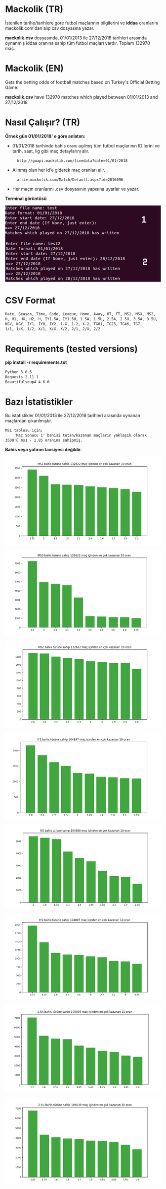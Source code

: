 # Mackolik (TR)
İstenilen tarihe/tarihlere göre futbol maçlarının bilgilerini ve **iddaa** oranlarını mackolik.com'dan alıp csv dosyasına yazar.

**mackolik.csv** dosyasında, 01/01/2013 ile 27/12/2018 tarihleri arasında oynanmış iddaa oranına sahip tüm futbol maçları vardır. Toplam 132970 maç.

# Mackolik (EN)
Gets the betting odds of football matches based on Turkey's Official Betting Game.

**mackolik.csv** have 132970 matches which played between 01/01/2013 and 27/12/2018

# Nasıl Çalışır? (TR)
  **Örnek gün 01/01/2018' e göre anlatım:**
  * 01/01/2018 tarihinde bahis oranı açılmış tüm futbol maçlarının ID'lerini ve tarih, saat, lig gibi maç detaylarını alır.
    ```
      http://goapi.mackolik.com/livedata?date=01/01/2018
    ```
  * Alınmış olan her id'e giderek maç oranları alır.
    ```
      arsiv.mackolik.com/Match/Default.aspx?id=2816096
    ```
   * Her maçın oranlarını .csv dosyasının yapısına uyarlar ve yazar.

  **Terminal görüntüsü**
  
   ![terminal görünütüsü](https://raw.githubusercontent.com/boardsofcanada/mackolik/master/images/console.jpg)

# CSV Format
```
Date, Season, Time, Code, League, Home, Away, HT, FT, MS1, MSX, MS2,
H, H1, HX, H2, H, IY1.5A, IY1.5U, 1.5A, 1.5U, 2.5A, 2.5U, 3.5A, 3.5U,
KGV, KGY, IY1, IY0, IY2, 1-X, 1-2, X-2, TG01, TG23, TG46, TG7,
1/1, 1/X, 1/2, X/1, X/X, X/2, 2/1, 2/X, 2/2
```

# Requirements (tested versions)
**pip install -r requirements.txt**
  ```
Python 3.6.5
Requests 2.11.1
Beautifulsoup4 4.6.0
  ```
  
# Bazı İstatistikler
Bu istatistikler 01/01/2013 ile 27/12/2018 tarihleri arasında oynanan maçlardan çıkarılmıştır.

    MS1 tablosu için; 
        'Maç Sonucu 1' bahisi tutan/kazanan maçların yaklaşık olarak 3500'ü ms1 - 1.85 oranına sahipmiş.

**Bahis veya yatırım tavsiyesi değildir.**

![ms1](https://raw.githubusercontent.com/boardsofcanada/mackolik/master/images/ms1.png)

![ms0](https://raw.githubusercontent.com/boardsofcanada/mackolik/master/images/ms0.png)

![ms2](https://raw.githubusercontent.com/boardsofcanada/mackolik/master/images/ms2.png)

![iy1](https://raw.githubusercontent.com/boardsofcanada/mackolik/master/images/iy1.png)

![iy0](https://raw.githubusercontent.com/boardsofcanada/mackolik/master/images/iy0.png)

![iy2](https://raw.githubusercontent.com/boardsofcanada/mackolik/master/images/iy2.png)

![25a](https://raw.githubusercontent.com/boardsofcanada/mackolik/master/images/2,5a.png)

![25u](https://raw.githubusercontent.com/boardsofcanada/mackolik/master/images/2,5u.png)
